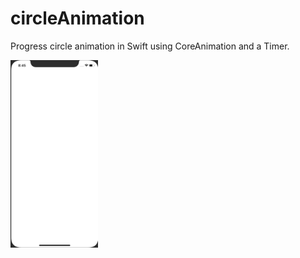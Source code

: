 # circleAnimation

Progress circle animation in Swift using CoreAnimation and a Timer.

<img src="circleAnimationAnimNew.gif" width=140 height=300/>
